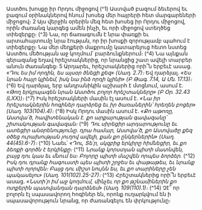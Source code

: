 
Աստծու խոսքը իր Որդու միջոցով
(^1) Աստված բազում ձեւերով եւ բազում օրինակներով հնում խոսեց մեր հայրերի հետ մարգարեների միջոցով։ 2 Այս
վերջին օրերին մեզ հետ խոսեց իր Որդու միջոցով, որին ժառանգ կարգեց ամեն ինչի, եւ որի միջոցով ստեղծեց տիեզերքը։
(^3) Նա, որ ճառագումն է նրա փառքի եւ արտահայտումը նրա էության, որ իր խոսքի զորությամբ պահում է տիեզերքը։ Նա
մեր մեղքերի մաքրումը կատարելուց հետո նստեց Աստծու մեծության աջ կողմում՝ բարձունքներում։
(^4) Նա այնքան գերազանց եղավ հրեշտակներից, որ նրանցից շատ ավելի տարբեր անուն ժառանգեց։ 5 Արդարեւ,
հրեշտակներից որի՞ն երբեւէ ասաց.
_«Դու ես իմ որդին,
ես այսօր ծնեցի քեզ» (Սաղ. 2.7)։_
Եվ դարձյալ.
_«Ես նրան հայր կլինեմ,
իսկ նա ինձ որդի կլինի» (Բ Թագ. 7.14, Ա Մն. 17.13)։_
(^6) Եվ դարձյալ, երբ անդրանիկին աշխարհ է մտցնում, ասում է.
_«Թող երկրպագեն նրան
Աստծու բոլոր հրեշտակները» (Բ Օր. 32.43 (LXX))։_
(^7) Իսկ հրեշտակների մասին էլ ասում է.
_«Նա իր հրեշտակներին հոգիներ դարձրեց
եւ իր ծառաներին՝ հրեղեն բոցեր» (Սաղ. 103(104).4)։_
(^8) Իսկ Որդու մասին ասում է.
_«Քո աթոռը, Աստվա՛ծ, հավիտենական է.
քո արքայության գավազանը՝ շիտակության գավազան։_
(^9) _Դու սիրեցիր արդարությունը եւ ատեցիր անօրենությունը.
դրա համար, Աստվա՛ծ, քո Աստվածը
քեզ օծեց ուրախության յուղով ավելի, քան քո ընկերներին» (Սաղ. 44(45).6-7)։_
(^10) Նաեւ՝
_«Դու, Տե՛ր, սկզբից երկիրը հիմնեցիր,
եւ քո ձեռքի գործն է երկինքը։_
(^11) _Նրանք կորստյան պիտի մատնվեն, բայց դու կաս եւ մնում ես։
Բոլորը պիտի մաշվեն որպես ձորձեր._
(^12) _Իսկ դու դրանք հագուստի պես պիտի շրջես եւ փաթաթես,
եւ նրանք պիտի ոլորվեն։
Բայց դու միշտ նույնն ես,
եւ քո տարիները չեն պակասելու» (Սաղ. 101(102).25-27)։_
(^13) Հրեշտակներից որի՞ն երբեւէ ասաց.
_«Նստի՛ր իմ աջ կողմում,
մինչեւ որ քո թշնամիներին
քո ոտքերին պատվանդան դարձնեմ» (Սաղ. 109(110).1)։_
(^14) Չէ՞ որ բոլորն էլ սպասավորող հոգիներ են, որոնք ուղարկվում են ի սպասավորություն նրանց, որ ժառանգելու են
փրկությունը։
